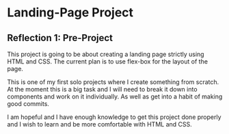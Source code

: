 # **Landing-Page Project**

## Reflection 1: Pre-Project
This project is going to be about creating a landing page strictly using HTML and CSS. The current plan is to use flex-box for the layout of the page. 

This is one of my first solo projects where I create something from scratch. At the moment this is a big task and I will need to break it down into components and work on it individually. As well as get into a habit of making good commits. 

I am hopeful and I have enough knowledge to get this project done properly and I wish to learn and be more comfortable with HTML and CSS. 
